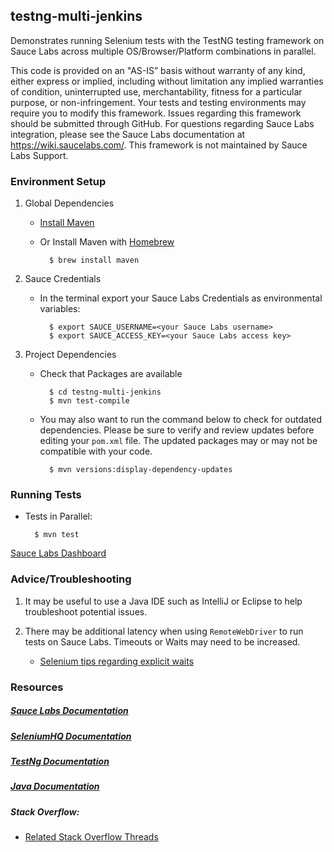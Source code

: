 ## testng-multi-jenkins

Demonstrates running Selenium tests with the TestNG testing framework on Sauce Labs across multiple OS/Browser/Platform combinations in parallel.

This code is provided on an "AS-IS” basis without warranty of any kind, either express or implied, including without limitation any implied warranties of condition, uninterrupted use, merchantability, fitness for a particular purpose, or non-infringement. Your tests and testing environments may require you to modify this framework. Issues regarding this framework should be submitted through GitHub. For questions regarding Sauce Labs integration, please see the Sauce Labs documentation at https://wiki.saucelabs.com/. This framework is not maintained by Sauce Labs Support.

### Environment Setup

1. Global Dependencies

    * [Install Maven](https://maven.apache.org/install.html)
    * Or Install Maven with [Homebrew](http://brew.sh/)
    
            $ brew install maven

2. Sauce Credentials

    * In the terminal export your Sauce Labs Credentials as environmental variables:
    
            $ export SAUCE_USERNAME=<your Sauce Labs username>
	        $ export SAUCE_ACCESS_KEY=<your Sauce Labs access key>
	        
3. Project Dependencies

	* Check that Packages are available
	
	        $ cd testng-multi-jenkins
	        $ mvn test-compile
	
	* You may also want to run the command below to check for outdated dependencies. Please be sure to verify and review updates before editing your `pom.xml` file. The updated packages may or may not be compatible with your code.
	
	        $ mvn versions:display-dependency-updates
	    
### Running Tests

* Tests in Parallel:

    	$ mvn test

[Sauce Labs Dashboard](https://saucelabs.com/beta/dashboard/)

### Advice/Troubleshooting

1. It may be useful to use a Java IDE such as IntelliJ or Eclipse to help troubleshoot potential issues. 

2. There may be additional latency when using `RemoteWebDriver` to run tests on Sauce Labs. Timeouts or Waits may need to be increased.

    * [Selenium tips regarding explicit waits](https://wiki.saucelabs.com/display/DOCS/Best+Practice%3A+Use+Explicit+Waits)

### Resources

##### [Sauce Labs Documentation](https://wiki.saucelabs.com/)

##### [SeleniumHQ Documentation](http://www.seleniumhq.org/docs/)

##### [TestNg Documentation](http://testng.org/javadocs/index.html)

##### [Java Documentation](https://docs.oracle.com/javase/7/docs/api/)

##### Stack Overflow:

* [Related Stack Overflow Threads](http://stackoverflow.com/questions/27355003/advise-on-hierarchy-for-element-locators-in-selenium-webdriver)
